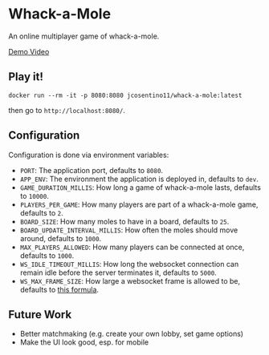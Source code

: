 # Whack-a-Mole

An online multiplayer game of whack-a-mole.

[Demo Video](https://github.com/user-attachments/assets/a7e3faf7-b0d3-4c8e-ac06-47e9b143093b)

## Play it!

```
docker run --rm -it -p 8080:8080 jcosentino11/whack-a-mole:latest
```
then go to `http://localhost:8080/`.


## Configuration

Configuration is done via environment variables:

* `PORT`: The application port, defaults to `8080`.
* `APP_ENV`: The environment the application is deployed in, defaults to `dev`.
* `GAME_DURATION_MILLIS`: How long a game of whack-a-mole lasts, defaults to `10000`.
* `PLAYERS_PER_GAME`: How many players are part of a whack-a-mole game, defaults to `2`.
* `BOARD_SIZE`: How many moles to have in a board, defaults to `25`.
* `BOARD_UPDATE_INTERVAL_MILLIS`: How often the moles should move around, defaults to `1000`.
* `MAX_PLAYERS_ALLOWED`: How many players can be connected at once, defaults to `1000`.
* `WS_IDLE_TIMEOUT_MILLIS`: How long the websocket connection can remain idle before the server terminates it, defaults to `5000`.
* `WS_MAX_FRAME_SIZE`: How large a websocket frame is allowed to be, defaults to [this formula](https://github.com/jcosentino11/whack-a-mole/blob/28bf662dfb84906f27b9d080009d52ceee0e2179/src/whackamole_config.erl#L32).

## Future Work

* Better matchmaking (e.g. create your own lobby, set game options)
* Make the UI look good, esp. for mobile
